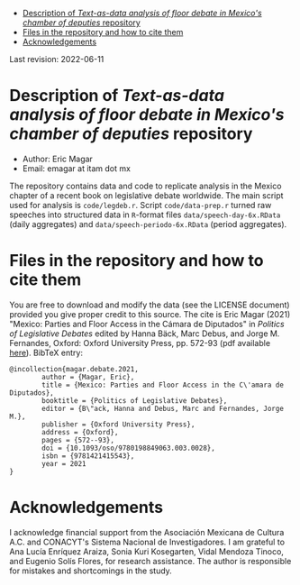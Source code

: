 - [Description of *Text-as-data analysis of floor debate in Mexico's chamber of deputies* repository](#org71d4721)
- [Files in the repository and how to cite them](#org0405f92)
- [Acknowledgements](#org01faa9f)

Last revision: 2022-06-11


<a id="org71d4721"></a>

# Description of *Text-as-data analysis of floor debate in Mexico's chamber of deputies* repository

-   Author: Eric Magar
-   Email: emagar at itam dot mx

The repository contains data and code to replicate analysis in the Mexico chapter of a recent book on legislative debate worldwide. The main script used for analysis is `code/legdeb.r`. Script `code/data-prep.r` turned raw speeches into structured data in `R`-format files `data/speech-day-6x.RData` (daily aggregates) and `data/speech-periodo-6x.RData` (period aggregates).


<a id="org0405f92"></a>

# Files in the repository and how to cite them

You are free to download and modify the data (see the LICENSE document) provided you give proper credit to this source. The cite is Eric Magar (2021) "Mexico: Parties and Floor Access in the Cámara de Diputados" in *Politics of Legislative Debates* edited by Hanna Bäck, Marc Debus, and Jorge M. Fernandes, Oxford: Oxford University Press, pp. 572-93 (pdf available [here](https://github.com/emagar/leg-debate/tree/master/paper/legdeb04.pdf)). BibTeX entry:

```
@incollection{magar.debate.2021,
        author = {Magar, Eric},
        title = {Mexico: Parties and Floor Access in the C\'amara de Diputados},
        booktitle = {Politics of Legislative Debates},
        editor = {B\"ack, Hanna and Debus, Marc and Fernandes, Jorge M.},
        publisher = {Oxford University Press},
        address = {Oxford},
        pages = {572--93},
        doi = {10.1093/oso/9780198849063.003.0028},
        isbn = {9781421415543},
        year = 2021
}
```


<a id="org01faa9f"></a>

# Acknowledgements

I acknowledge financial support from the Asociación Mexicana de Cultura A.C. and CONACYT's Sistema Nacional de Investigadores. I am grateful to Ana Lucía Enríquez Araiza, Sonia Kuri Kosegarten, Vidal Mendoza Tinoco, and Eugenio Solís Flores, for research assistance. The author is responsible for mistakes and shortcomings in the study.
